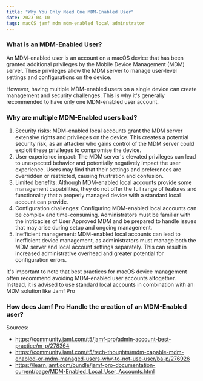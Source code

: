 ```yaml
---
title: "Why You Only Need One MDM-Enabled User"
date: 2023-04-10
tags: macOS jamf mdm mdm-enabled local adminstrator
---
```


### What is an MDM-Enabled User?

An MDM-enabled user is an account on a macOS device that has been granted additional privileges by the Mobile Device Management (MDM) server. These privileges allow the MDM server to manage user-level settings and configurations on the device.

However, having multiple MDM-enabled users on a single device can create management and security challenges. This is why it's generally recommended to have only one MDM-enabled user account. 

### Why are multiple MDM-Enabled users bad?

1. Security risks: MDM-enabled local accounts grant the MDM server extensive rights and privileges on the device. This creates a potential security risk, as an attacker who gains control of the MDM server could exploit these privileges to compromise the device.
2. User experience impact: The MDM server's elevated privileges can lead to unexpected behavior and potentially negatively impact the user experience. Users may find that their settings and preferences are overridden or restricted, causing frustration and confusion.
3. Limited benefits: Although MDM-enabled local accounts provide some management capabilities, they do not offer the full range of features and functionality that a properly managed device with a standard local account can provide.
4. Configuration challenges: Configuring MDM-enabled local accounts can be complex and time-consuming. Administrators must be familiar with the intricacies of User Approved MDM and be prepared to handle issues that may arise during setup and ongoing management.
5. Inefficient management: MDM-enabled local accounts can lead to inefficient device management, as administrators must manage both the MDM server and local account settings separately. This can result in increased administrative overhead and greater potential for configuration errors.

It's important to note that best practices for macOS device management often recommend avoiding MDM-enabled user accounts altogether. Instead, it is advised to use standard local accounts in combination with an MDM solution like Jamf Pro

### How does Jamf Pro Handle the creation of an MDM-Enabled user?

Sources:
- https://community.jamf.com/t5/jamf-pro/admin-account-best-practice/m-p/278364
- https://community.jamf.com/t5/tech-thoughts/mdm-capable-mdm-enabled-or-mdm-managed-users-why-to-not-use-user/ba-p/276926
- https://learn.jamf.com/bundle/jamf-pro-documentation-current/page/MDM-Enabled_Local_User_Accounts.html
